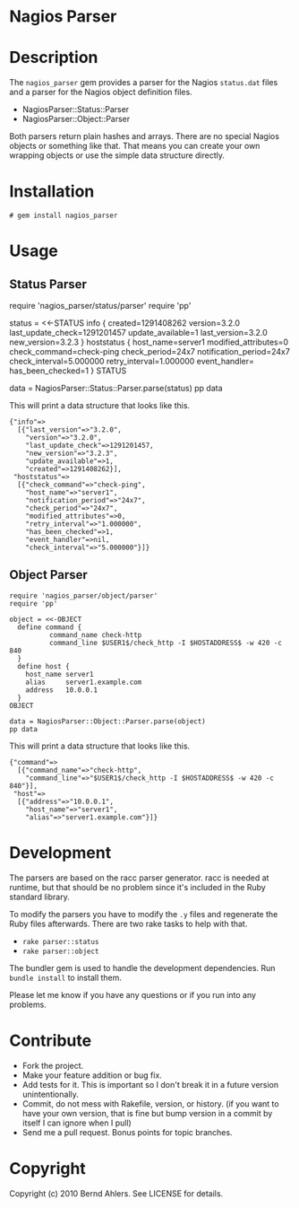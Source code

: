 Nagios Parser
=============

# Description

The `nagios_parser` gem provides a parser for the Nagios `status.dat`
files and a parser for the Nagios object definition files.

* NagiosParser::Status::Parser
* NagiosParser::Object::Parser

Both parsers return plain hashes and arrays. There are no special
Nagios objects or something like that. That means you can create
your own wrapping objects or use the simple data structure
directly.

# Installation

    # gem install nagios_parser

# Usage

## Status Parser

  require 'nagios_parser/status/parser'
  require 'pp'

  status = <<-STATUS
    info {
            created=1291408262
            version=3.2.0
            last_update_check=1291201457
            update_available=1
            last_version=3.2.0
            new_version=3.2.3
            }
    hoststatus {
            host_name=server1
            modified_attributes=0
            check_command=check-ping
            check_period=24x7
            notification_period=24x7
            check_interval=5.000000
            retry_interval=1.000000
            event_handler=
            has_been_checked=1
            }
  STATUS

  data = NagiosParser::Status::Parser.parse(status)
  pp data

This will print a data structure that looks like this.

    {"info"=>
      [{"last_version"=>"3.2.0",
        "version"=>"3.2.0",
        "last_update_check"=>1291201457,
        "new_version"=>"3.2.3",
        "update_available"=>1,
        "created"=>1291408262}],
     "hoststatus"=>
      [{"check_command"=>"check-ping",
        "host_name"=>"server1",
        "notification_period"=>"24x7",
        "check_period"=>"24x7",
        "modified_attributes"=>0,
        "retry_interval"=>"1.000000",
        "has_been_checked"=>1,
        "event_handler"=>nil,
        "check_interval"=>"5.000000"}]}

## Object Parser

    require 'nagios_parser/object/parser'
    require 'pp'

    object = <<-OBJECT
      define command {
              command_name check-http
              command_line $USER1$/check_http -I $HOSTADDRESS$ -w 420 -c 840
      }
      define host {
        host_name server1
        alias     server1.example.com
        address   10.0.0.1
      }
    OBJECT

    data = NagiosParser::Object::Parser.parse(object)
    pp data

This will print a data structure that looks like this.

    {"command"=>
      [{"command_name"=>"check-http",
        "command_line"=>"$USER1$/check_http -I $HOSTADDRESS$ -w 420 -c 840"}],
     "host"=>
      [{"address"=>"10.0.0.1",
        "host_name"=>"server1",
        "alias"=>"server1.example.com"}]}

# Development

The parsers are based on the racc parser generator. racc is needed
at runtime, but that should be no problem since it's included in the
Ruby standard library.

To modify the parsers you have to modify the `.y` files and regenerate
the Ruby files afterwards. There are two rake tasks to help with that.

* `rake parser::status`
* `rake parser::object`

The bundler gem is used to handle the development dependencies.
Run `bundle install` to install them.

Please let me know if you have any questions or if you run into any
problems.

# Contribute

* Fork the project.
* Make your feature addition or bug fix.
* Add tests for it. This is important so I don't break it in a
  future version unintentionally.
* Commit, do not mess with Rakefile, version, or history.
  (if you want to have your own version, that is fine but bump version
  in a commit by itself I can ignore when I pull)
* Send me a pull request. Bonus points for topic branches.

# Copyright

Copyright (c) 2010 Bernd Ahlers. See LICENSE for details.
